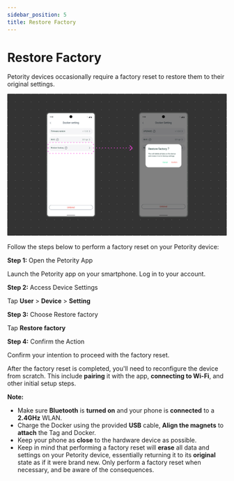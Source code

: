```yaml
---
sidebar_position: 5
title: Restore Factory
---
```


# Restore Factory
Petority devices occasionally require a factory reset to restore them to their original settings.

![Restore factory](/img/restore/Restore-Factory.jpg)

Follow the steps below to perform a factory reset on your Petority device:

**Step 1:** Open the Petority App

Launch the Petority app on your smartphone. Log in to your account.

**Step 2:** Access Device Settings

Tap **User** > **Device** > **Setting**

**Step 3:** Choose Restore factory

Tap **Restore factory**

**Step 4:** Confirm the Action

Confirm your intention to proceed with the factory reset.

After the factory reset is completed, you'll need to reconfigure the device from scratch. This include **pairing** it with the app, **connecting to Wi-Fi**, and other initial setup steps.

**Note:**
+ Make sure **Bluetooth** is **turned on** and your phone is **connected** to a **2.4GHz** WLAN.
+ Charge the Docker using the provided **USB** cable, **Align the magnets** to **attach** the Tag and Docker.
+ Keep your phone as **close** to the hardware device as possible.
+ Keep in mind that performing a factory reset will **erase** all data and settings on your Petority device, essentially returning it to its **original** state as if it were brand new. Only perform a factory reset when necessary, and be aware of the consequences.